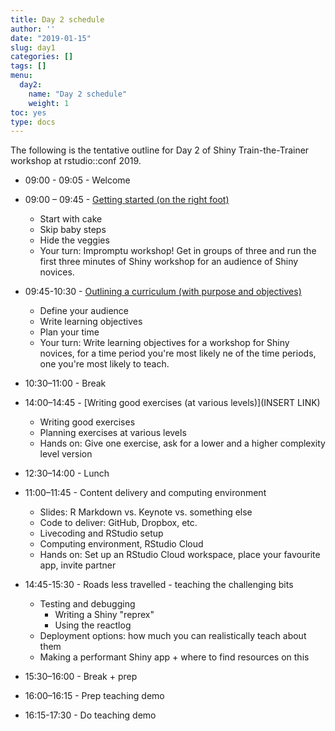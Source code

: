 ```yaml
---
title: Day 2 schedule
author: ''
date: "2019-01-15"
slug: day1
categories: []
tags: []
menu:
  day2:
    name: "Day 2 schedule"
    weight: 1
toc: yes
type: docs
---
```


The following is the tentative outline for Day 2 of Shiny Train-the-Trainer 
workshop at rstudio::conf 2019.

- 09:00 - 09:05 - Welcome

- 09:00 – 09:45 - [Getting started (on the right foot)](../../materials/01-getting-started/01-getting-started.pdf)
	- Start with cake
	- Skip baby steps
	- Hide the veggies
	- Your turn: Impromptu workshop! Get in groups of three and run the first 
	three minutes of Shiny workshop for an audience of Shiny novices.

- 09:45-10:30 - [Outlining a curriculum (with purpose and objectives)](../../materials/02-outlining-curriculum/02-outlining-curriculum.pdf)
	- Define your audience
	- Write learning objectives
	- Plan your time
	- Your turn: Write learning objectives for a workshop for Shiny novices, for a 
	time period you're most likely ne of the time periods, one you're most likely 
	to teach.

- 10:30–11:00 - Break

- 14:00–14:45 - [Writing good exercises (at various levels)](INSERT LINK)
	- Writing good exercises
	- Planning exercises at various levels
	- Hands on: Give one exercise, ask for a lower and a higher complexity level version

- 12:30–14:00 - Lunch

- 11:00–11:45 - Content delivery and computing environment
	- Slides: R Markdown vs. Keynote vs. something else
	- Code to deliver: GitHub, Dropbox, etc. 
	- Livecoding and RStudio setup
	- Computing environment, RStudio Cloud
	- Hands on: Set up an RStudio Cloud workspace, place your favourite app, invite partner

- 14:45-15:30 - Roads less travelled - teaching the challenging bits
	- Testing and debugging 
		- Writing a Shiny "reprex"
		- Using the reactlog
	- Deployment options: how much you can realistically teach about them
	- Making a performant Shiny app + where to find resources on this

- 15:30–16:00 - Break + prep

- 16:00–16:15 - Prep teaching demo

- 16:15-17:30 - Do teaching demo
